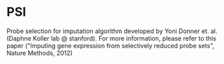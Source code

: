 # PSI
Probe selection for imputation algorithm developed by Yoni Donner et. al. (Daphne Koller lab @ stanford). 
For more information, please refer to this paper ("Imputing gene expression from selectively reduced probe sets", Nature Methods, 2012)
